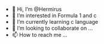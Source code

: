 - 👋 Hi, I’m @Hermirus
- 👀 I’m interested in Formula 1 and c
- 🌱 I’m currently learning c language
- 💞️ I’m looking to collaborate on ...
- 📫 How to reach me ...

<!---
Hermirus/Hermirus is a ✨ special ✨ repository because its `README.md` (this file) appears on your GitHub profile.
You can click the Preview link to take a look at your changes.
--->
